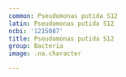 ```yaml
---
common: Pseudomonas putida S12
latin: Pseudomonas putida S12
ncbi: '1215087'
title: Pseudomonas putida S12
group: Bacteria
image: .na.character

---
```

